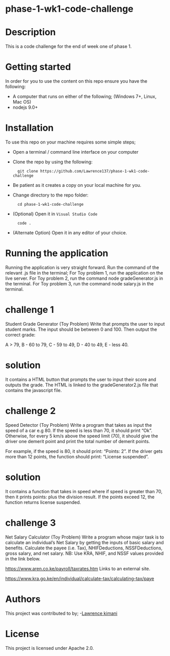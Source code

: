 # phase-1-wk1-code-challenge

# Description
This is a code challenge for the end of week one of phase 1.

# Getting started
In order for you to use the content on this repo ensure you have the following:

- A computer that runs on either of the following; (Windows 7+, Linux, Mac OS)
- nodejs 9.0+

# Installation
To use this repo on your machine requires some simple steps;
- Open a terminal / command line interface on your computer
- Clone the repo by using the following:

        git clone https://github.com/Lawrence137/phase-1-wk1-code-challenge

- Be patient as it creates a copy on your local machine for you.
- Change directory to the repo folder:

        cd phase-1-wk1-code-challenge

- (Optional) Open it in ``Visual Studio Code``

        code .

- (Alternate Option) Open it in any editor of your choice.


# Running the application
Running the application is very straight forward. Run the command of the relevant .js file in the terminal;
For Toy problem 1, run the application on the live server.
For Toy problem 2, run the command node gradeGenerator.js in the terminal.
For Toy problem 3, run the command node salary.js in the terminal.


# challenge 1
Student Grade Generator (Toy Problem)
Write that prompts the user to input student marks. The input should be between 0 and 100. Then output the correct grade: 

A > 79, B - 60 to 79, C -  59 to 49, D - 40 to 49, E - less 40.
# solution
It contains a HTML button that prompts the user to input their score and outputs the grade. The HTML is linked to the gradeGenerator2.js file that contains the javascript file.


# challenge 2
Speed Detector (Toy Problem)
Write a program that takes as input the speed of a car e.g 80. If the speed is less than 70, it should print “Ok”. Otherwise, for every 5 km/s above the speed limit (70), it should give the driver one demerit point and print the total number of demerit points.

For example, if the speed is 80, it should print: “Points: 2”. If the driver gets more than 12 points, the function should print: “License suspended”.
# solution
It contains a function that takes in speed where if speed is greater than 70, then it prints points: plus the division result. If the points exceed 12, the function returns license suspended.


# challenge 3
Net Salary Calculator (Toy Problem)
Write a program whose major task is to calculate an individual’s Net Salary by getting the inputs of basic salary and benefits. Calculate the payee (i.e. Tax), NHIFDeductions, NSSFDeductions, gross salary, and net salary. 
NB: Use KRA, NHIF, and NSSF values provided in the link below.

https://www.aren.co.ke/payroll/taxrates.htm Links to an external site.  

https://www.kra.go.ke/en/individual/calculate-tax/calculating-tax/paye


# Authors
This project was contributed to by;
-[Lawrence kimani]("https://github.com/Lawrence137/phase-1-wk1-code-challenge")

# License
This project is licensed under Apache 2.0.
